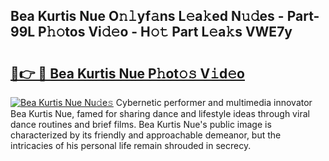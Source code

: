 ## Bea Kurtis Nue O𝚗𝚕yf𝚊ns L𝚎a𝚔ed N𝚞𝚍es - Part-99L P𝚑𝚘tos Vi𝚍𝚎o - H𝚘𝚝 Part L𝚎a𝚔s VWE7y

# <h2><a href="http://kf8w374.oniu.top/?m=Bea+Kurtis+Nue">🔗👉 🔴 Bea Kurtis Nue P𝚑ot𝚘𝚜 V𝚒d𝚎o</a></h2>

[![Bea Kurtis Nue Nu𝚍e𝚜](https://i.imgur.com/0qMVB7G.gif)](http://kf8w374.oniu.top/?m=Bea+Kurtis+Nue)
Cybernetic performer and multimedia innovator Bea Kurtis Nue, famed for sharing dance and lifestyle ideas through viral dance routines and brief films. Bea Kurtis Nue's public image is characterized by its friendly and approachable demeanor, but the intricacies of his personal life remain shrouded in secrecy.  
